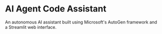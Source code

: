 # AI Agent Code Assistant

An autonomous AI assistant built using Microsoft's AutoGen framework and a Streamlit web interface.
